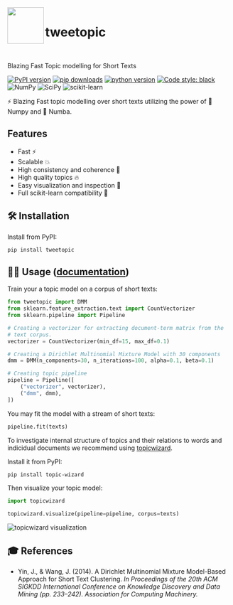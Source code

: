 <img align="left" width="82" height="82" src="docs/_static/icon.svg">

# tweetopic

<br>

Blazing Fast Topic modelling for Short Texts

[![PyPI version](https://badge.fury.io/py/tweetopic.svg)](https://pypi.org/project/tweetopic/)
[![pip downloads](https://img.shields.io/pypi/dm/tweetopic.svg)](https://pypi.org/project/tweetopic/)
[![python version](https://img.shields.io/badge/Python-%3E=3.7-blue)](https://github.com/centre-for-humanities-computing/tweetopic)
[![Code style: black](https://img.shields.io/badge/Code%20Style-Black-black)](https://black.readthedocs.io/en/stable/the_black_code_style/current_style.html)
<br>
![NumPy](https://img.shields.io/badge/numpy-%23013243.svg?style=for-the-badge&logo=numpy&logoColor=white)
![SciPy](https://img.shields.io/badge/SciPy-%230C55A5.svg?style=for-the-badge&logo=scipy&logoColor=%white)
![scikit-learn](https://img.shields.io/badge/scikit--learn-%23F7931E.svg?style=for-the-badge&logo=scikit-learn&logoColor=white)

:zap: Blazing Fast topic modelling over short texts utilizing the power of :1234: Numpy and :snake: Numba.

## Features

- Fast :zap:
- Scalable :collision:
- High consistency and coherence :dart:
- High quality topics :fire:
- Easy visualization and inspection :eyes:
- Full scikit-learn compatibility :nut_and_bolt:

## 🛠 Installation

Install from PyPI:

```bash
pip install tweetopic
```

## 👩‍💻 Usage ([documentation](https://centre-for-humanities-computing.github.io/tweetopic/))

Train your a topic model on a corpus of short texts:

```python
from tweetopic import DMM
from sklearn.feature_extraction.text import CountVectorizer
from sklearn.pipeline import Pipeline

# Creating a vectorizer for extracting document-term matrix from the
# text corpus.
vectorizer = CountVectorizer(min_df=15, max_df=0.1)

# Creating a Dirichlet Multinomial Mixture Model with 30 components
dmm = DMM(n_components=30, n_iterations=100, alpha=0.1, beta=0.1)

# Creating topic pipeline
pipeline = Pipeline([
    ("vectorizer", vectorizer),
    ("dmm", dmm),
])
```

You may fit the model with a stream of short texts:

```python
pipeline.fit(texts)
```

To investigate internal structure of topics and their relations to words and indicidual documents we recommend using [topicwizard](https://github.com/x-tabdeveloping/topic-wizard).

Install it from PyPI:

```bash
pip install topic-wizard
```

Then visualize your topic model:

```python
import topicwizard

topicwizard.visualize(pipeline=pipeline, corpus=texts)
```

![topicwizard visualization](docs/_static/topicwizard.png)

## 🎓 References

- Yin, J., & Wang, J. (2014). A Dirichlet Multinomial Mixture Model-Based Approach for Short Text Clustering. _In Proceedings of the 20th ACM SIGKDD International Conference on Knowledge Discovery and Data Mining (pp. 233–242). Association for Computing Machinery._
